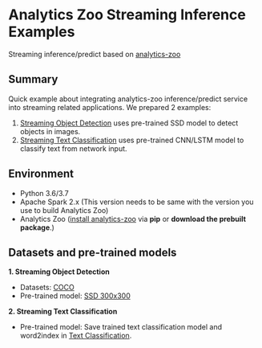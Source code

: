 # Analytics Zoo Streaming Inference Examples
Streaming inference/predict based on [analytics-zoo](https://github.com/intel-analytics/analytics-zoo)

## Summary
Quick example about integrating analytics-zoo inference/predict service into streaming related applications. We prepared 2 examples:

1. [Streaming Object Detection](https://github.com/intel-analytics/analytics-zoo/tree/master/pyzoo/zoo/examples/streaming/objectdetection) uses pre-trained SSD model to detect objects in images.
2. [Streaming Text Classification](https://github.com/intel-analytics/analytics-zoo/tree/master/pyzoo/zoo/examples/streaming/textclassification) uses pre-trained CNN/LSTM model to classify text from network input.

## Environment
* Python 3.6/3.7
* Apache Spark 2.x (This version needs to be same with the version you use to build Analytics Zoo)
* Analytics Zoo ([install analytics-zoo]((https://analytics-zoo.github.io/master/#PythonUserGuide/install/) ) via __pip__ or __download the prebuilt package__.)

## Datasets and pre-trained models
**1. Streaming Object Detection**
* Datasets: [COCO](http://cocodataset.org/#home)
* Pre-trained model: [SSD 300x300](https://s3-ap-southeast-1.amazonaws.com/analytics-zoo-models/object-detection/analytics-zoo_ssd-vgg16-300x300_COCO_0.1.0.model)

**2. Streaming Text Classification**
* Pre-trained model: Save trained text classification model and word2index in [Text Classification](https://github.com/intel-analytics/analytics-zoo/blob/master/docs/docs/ProgrammingGuide/text-classification.md).
